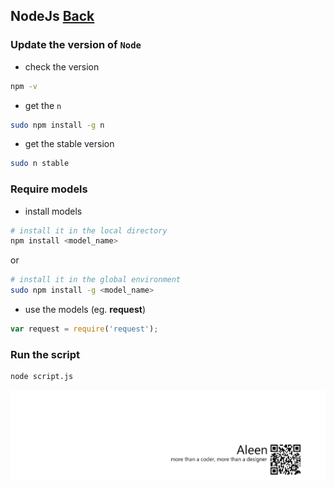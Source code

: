## NodeJs [Back](./../JavaScript.md)

### Update the version of `Node`

- check the version

```sh
npm -v
```

- get the `n`

```sh
sudo npm install -g n
```

- get the stable version

```sh
sudo n stable
```

### Require models

- install models

```sh
# install it in the local directory
npm install <model_name>
```
or

```sh
# install it in the global environment
sudo npm install -g <model_name>
```

- use the models (eg. **request**)

```js
var request = require('request');
```

### Run the script

```sh
node script.js
```



<a href="http://aleen42.github.io/" target="_blank" ><img src="./../../../pic/tail.gif"></a>